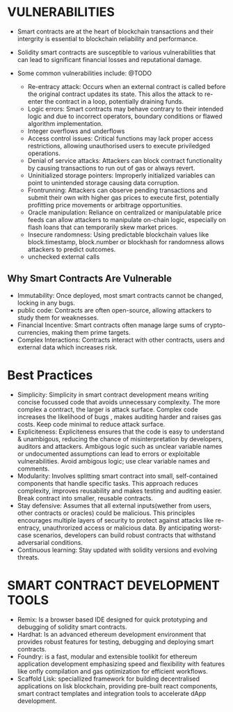 # VULNERABILITIES

- Smart contracts are at the heart of blockchain transactions and their intergrity is essential to blockchain reliability and performance.

- Solidity smart contracts are susceptible to various vulnerabilities that can lead to significant financial losses and reputational damage.

- Some common vulnerabilities include: @TODO
    - Re-entracy attack: Occurs when an external contract is called before the original contract updates its state. This allos the attack to re-enter the contract in a loop, potentially draining funds.
    - Logic errors: Smart contracts may behave contrary to their intended logic and due to incorrect operators, boundary conditions or flawed algorithm implementation.
    - Integer overflows and underflows
    - Access control issues: Critical functions may lack proper access restrictions, allowing unauthorised users to execute priviledged operations.
    - Denial of service attacks: Attackers can block contract functionality by causing transactions to run out of gas or always revert.
    - Uninitialized storage pointers: Improperly initialized variables can point to unintended storage causing data corruption.
    - Frontrunning: Attackers can observe pending transactions and submit their own with higher gas prices to execute first, potentially profitting price movements or arbitrage opportunities.
    - Oracle manipulation: Reliance on centralized or manipulatable price feeds can allow attackers to manipulate on-chain logic, especially on  flash loans that can temporarily skew market prices.
    - Insecure randomness: Using predictable blockchain values like block.timestamp, block.number or blockhash for randomness allows attackers to predict outcomes.
    - unchecked external calls

## Why Smart Contracts Are Vulnerable
- Immutability: Once deployed, most smart contracts cannot be changed, locking in any bugs.
- public code: Contracts are often open-source, allowing attackers to study them for weaknesses.
- Financial Incentive: Smart contracts often manage large sums of crypto-currencies, making them prime targets.
- Complex Interactions: Contracts interact with other contracts, users and external data which increases risk.

# Best Practices
- Simplicity: Simplicity in smart contract development means writing concise focussed code that avoids unnecessary complexity. The more complex a contract, the larger is attack surface. Complex code increases the likelihood of bugs , makes auditing harder and raises gas costs. Keep code minimal to reduce attack surface.
- Expliciteness: Expliciteness ensures that the code is easy to understand & unambigous, reducing the chance of misinterpretation by developers, auditors and attackers. Ambigous logic such as unclear variable names or undocumented assumptions can lead to errors or exploitable vulnerabilities. Avoid ambigous logic; use clear variable names and comments.
- Modularity: Involves splitting smart contract into small, self-contained components that handle specific tasks. This approach reduces complexity, improves reusability and makes testing and auditing easier. Break contract into smaller, reusable contracts.
- Stay defensive: Assumes that all external inputs(wether from users, other contracts or oracles) could be malicious. This principles encourages multiple layers of security to protect against attacks like re-entracy, unauthrorized access or malicious data. By anticipating worst-case scenarios, developers can build robust contracts that withstand adversarial conditions.
- Continuous learning: Stay updated with solidity versions and evolving threats.


# SMART CONTRACT DEVELOPMENT TOOLS
- Remix: Is a browser based IDE designed for quick prototyping and debugging of solidity smart contracts.
- Hardhat: Is an advanced ethereum development environment that provides robust features for testing, debugging and deploying smart contracts.
- Foundry: is a fast, modular and extensible toolikit for ethereum application development emphasizing speed and flexibility with features like onfly compilation and gas optimization for efficient workflows.
- Scaffold Lisk: speciallized framework for building decentralised applications on lisk blockchain, providing pre-built react components, smart contract templates and integration tools to accelerate dApp development.